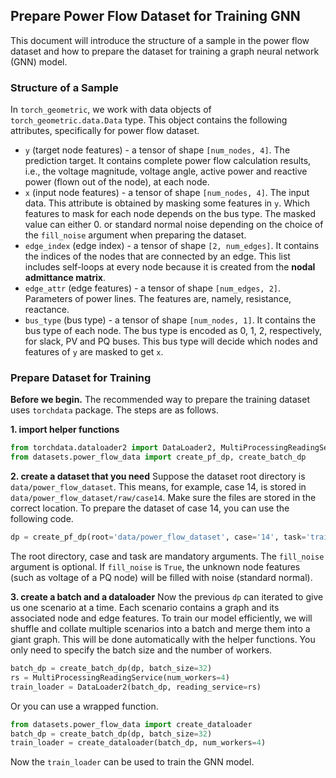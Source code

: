 ## Prepare Power Flow Dataset for Training GNN

This document will introduce the structure of a sample in the power flow dataset and how to prepare the dataset for training a graph neural network (GNN) model.

### Structure of a Sample

In `torch_geometric`, we work with data objects of `torch_geometric.data.Data` type. This object contains the following attributes, specifically for power flow dataset.
- `y` (target node features) \- a tensor of shape `[num_nodes, 4]`. The prediction target. It contains complete power flow calculation results, i.e., the voltage magnitude, voltage angle, active power and reactive power (flown out of the node), at each node. 
- `x` (input node features) \- a tensor of shape `[num_nodes, 4]`. The input data. This attribute is obtained by masking some features in `y`. Which features to mask for each node depends on the bus type. The masked value can either 0. or standard normal noise depending on the choice of the `fill_noise` argument when preparing the dataset.
- `edge_index` (edge index) \- a tensor of shape `[2, num_edges]`. It contains the indices of the nodes that are connected by an edge. This list includes self-loops at every node because it is created from the **nodal admittance matrix**.
- `edge_attr` (edge features) \- a tensor of shape `[num_edges, 2]`. Parameters of power lines. The features are, namely, resistance, reactance.
- `bus_type` (bus type) \- a tensor of shape `[num_nodes, 1]`. It contains the bus type of each node. The bus type is encoded as 0, 1, 2, respectively, for slack, PV and PQ buses. This bus type will decide which nodes and features of `y` are masked to get `x`. 


### Prepare Dataset for Training

**Before we begin.** The recommended way to prepare the training dataset uses `torchdata` package. The steps are as follows. 

**1. import helper functions**

```python
from torchdata.dataloader2 import DataLoader2, MultiProcessingReadingService
from datasets.power_flow_data import create_pf_dp, create_batch_dp
```

**2. create a dataset that you need** Suppose the dataset root directory is `data/power_flow_dataset`. This means, for example, case 14, is stored in `data/power_flow_dataset/raw/case14`. Make sure the files are stored in the correct location. To prepare the dataset of case 14, you can use the following code.

```python
dp = create_pf_dp(root='data/power_flow_dataset', case='14', task='train', fill_noise=True)
```

The root directory, case and task are mandatory arguments. The `fill_noise` argument is optional. If `fill_noise` is `True`, the unknown node features (such as voltage of a PQ node) will be filled with noise (standard normal). 

**3. create a batch and a dataloader** Now the previous `dp` can iterated to give us one scenario at a time. Each scenario contains a graph and its associated node and edge features. To train our model efficiently, we will shuffle and collate multiple scenarios into a batch and merge them into a giant graph. This will be done automatically with the helper functions. You only need to specify the batch size and the number of workers.

```python
batch_dp = create_batch_dp(dp, batch_size=32)
rs = MultiProcessingReadingService(num_workers=4)
train_loader = DataLoader2(batch_dp, reading_service=rs)
```

Or you can use a wrapped function.

```python
from datasets.power_flow_data import create_dataloader
batch_dp = create_batch_dp(dp, batch_size=32)
train_loader = create_dataloader(batch_dp, num_workers=4)
```

Now the `train_loader` can be used to train the GNN model.